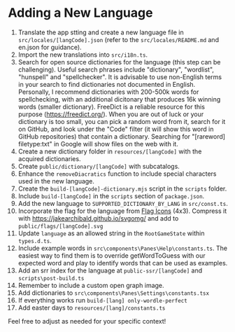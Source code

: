 # Adding a New Language
1. Translate the app stting and create a new language file in `src/locales/[langCode].json` (refer to the `src/locales/README.md` and en.json for guidance).
2. Import the new translations into `src/i18n.ts`.
3. Search for open source dictionaries for the language (this step can be challenging). Useful search phrases include "dictionary", "wordlist", "hunspell" and "spellchecker". It is advisable to use non-English terms in your search to find dictionaries not documented in English. Personally, I recommend dictionaries with 200-500k words for spellchecking, with an additional dicitonary that produces 16k winning words (smaller dictionary). FreeDict is a reliable resource for this purpose (https://freedict.org/). 
When you are out of luck or your dictionary is too small, you can pick a random word from it, search for it on GitHub, and look under the "Code" filter (it will show this word in GitHub repositories) that contain a dictionary. Searching for "[rareword] filetype:txt" in Google will show files on the web with it.
4. Create a new dictionary folder in `resources/[langCode]` with the acquired dictionaries.
5. Create `public/dictionary/[langCode]` with subcatalogs.
6. Enhance the `removeDiacratics` function to include special characters used in the new language.
7. Create the `build-[langCode]-dictionary.mjs` script in the `scripts` folder.
8. Include `build-[langCode]` in the `scripts` section of `package.json`.
9. Add the new language to `SUPPORTED_DICTIONARY_BY_LANG` in `src/const.ts`.
10. Incorporate the flag for the language from [Flag Icons](https://github.com/lipis/flag-icons) (4x3). Compress it with https://jakearchibald.github.io/svgomg/ and add to `public/flags/[langCode].svg`
11. Update `language` as an allowed string in the `RootGameState` within `types.d.ts`.
12. Include example words in `src\components\Panes\Help\constants.ts`. The easiest way to find them is to override getWordToGuess with our expected word and play to identify words that can be used as examples.
13. Add an srr index for the language at `public-ssr/[langCode]` and `scripts\post-build.ts`
14. Remember to include a custom open graph image.
15. Add dictionaries to `src\components\Panes\Settings\constants.tsx`
16. If everything works run `build-[lang] only-wordle-perfect`
17. Add easter days to `resources/[lang]/constants.ts`

Feel free to adjust as needed for your specific context!
